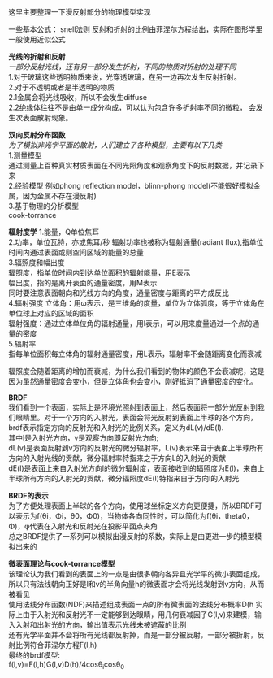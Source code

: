 这里主要整理一下漫反射部分的物理模型实现

一些基本公式：
snell法则
反射和折射的比例由菲涅尔方程给出，实际在图形学里一般使用近似公式

**光线的折射和反射**  
*一部分反射光线，还有另一部分发生折射，不同的物质对折射的处理不同*     
1.对于玻璃这些透明物质来说，光穿透玻璃，在另一边再次发生反射折射。  
2.对于不透明或者是半透明的物质  
2.1金属会将光线吸收，所以不会发生diffuse  
2.2绝缘体往往不是由单一成分构成，可以认为包含许多折射率不同的微粒，
会发生次表面散射现象。

**双向反射分布函数**  
*为了模拟非光学平面的散射，人们建立了各种模型，主要有以下几类*  
1.测量模型  
通过测量上百种真实材质表面在不同光照角度和观察角度下的反射数据，并记录下来  
2.经验模型
例如phong reflection model，blinn-phong model(不能很好模拟金属，因为金属不存在漫反射)  
3.基于物理的分析模型  
cook-torrance  

**辐射度学**
1.能量，Q单位焦耳  
2.功率，单位瓦特，亦或焦耳/秒    辐射功率也被称为辐射通量(radiant flux),指单位时间内通过表面或则空间区域的能量的总量  
3.辐照度和幅出度  
辐照度，指单位时间内到达单位面积的辐射能量，用E表示  
幅出度，指的是离开表面的通量密度，用M表示  
同时要注意表面朝向和光线方向的角度，通量密度与距离的平方成反比  
4.辐射强度
立体角：用ω表示，是三维角的度量，单位为立体弧度，等于立体角在单位球上对应的区域的面积  
辐射强度：通过立体单位角的辐射通量，用I表示，可以用来度量通过一个点的通量的密度  
5.辐射率  
指每单位面积每立体角的辐射通量密度，用L表示，辐射率不会随距离变化而衰减

辐照度会随着距离的增加而衰减，为什么我们看到的物体的颜色不会衰减呢，这是因为虽然通量密度会变小，但是立体角也会变小，刚好抵消了通量密度的变化。  

**BRDF**  
我们看到一个表面，实际上是环境光照射到表面上，然后表面将一部分光反射到我们眼睛里。对于一个方向的入射光，表面会将光反射到表面上半球的各个方向，  
brdf表示指定方向的反射光和入射光的比例关系，定义为dL(v)/dE(l).  
其中l是入射光方向，v是观察方向即反射光方向;  
dL(v)是表面反射到v方向的反射光的微分辐射率，L(v)表示来自于表面上半球所有方向的入射光线的贡献，微分辐射率特指来之于方向L的入射光的贡献  
dE(l)是表面上来自入射光方向l的微分辐射度，表面接收到的辐照度为E(l)，来自上半球所有方向的入射光的贡献，微分辐照度dE(l)特指来自于方向l的入射光  

**BRDF的表示**  
为了方便处理表面上半球的各个方向，使用球坐标定义方向更便捷，所以BRDF可以表示为f(θi，Φi，θ0，Φ0)，当物体各向同性时，可以简化为f(θi，theta0，Φ)，φ代表在入射光和反射光在投影平面点夹角  
总之BRDF提供了一系列可以模拟出漫反射的系数，实际上是由更进一步的模型模拟出来的

**微表面理论与cook-torrance模型**  
该理论认为我们看到的表面上的一点是由很多朝向各异且光学平的微小表面组成，所以只有法线朝向正好是l和v的半角向量h的微表面才会将光线发射到v方向，从而被看见  
使用法线分布函数(NDF)来描述组成表面一点的所有微表面的法线分布概率D(h
实际上由于入射光和反射光不一定能够到达眼睛，用几何衰减因子G(l,v)来建模，输入入射和出射光的方向，输出值表示光线未被遮蔽的比例  
还有光学平面并不会将所有光线都反射掉，而是一部分被反射，一部分被折射，反射比例符合菲涅尔方程F(l,h)  
最终的brdf模型:  
f(l,v)=F(l,h)G(l,v)D(h)/4cosθ<sub>i</sub>cosθ<sub>0</sub>

